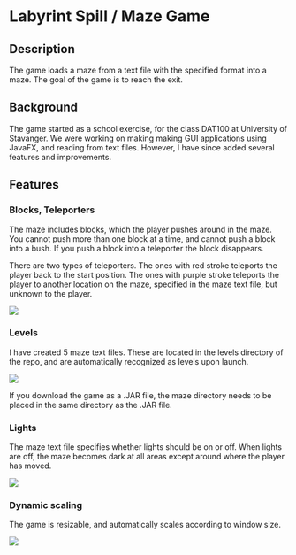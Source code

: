 # Labyrint Spill / Maze Game

## Description

The game loads a maze from a text file with the specified format into a maze.
The goal of the game is to reach the exit.

## Background

The game started as a school exercise, for the class DAT100 at University of Stavanger.
We were working on making making GUI applications using JavaFX, and
reading from text files. 
However, I have since added several features and improvements.

## Features

### Blocks, Teleporters

The maze includes blocks, which the player pushes around in the maze.
You cannot push more than one block at a time, and cannot push
a block into a bush. If you push a block into a teleporter the block
disappears.

There are two types of teleporters. The ones with red stroke teleports the player
back to the start position. The ones with purple stroke teleports the player to another
location on the maze, specified in the maze text file, but unknown to the player.

![](https://christianfosli.github.io/img/Labyrint_020.jpg)

### Levels

I have created 5 maze text files. These are located in the levels directory of the repo,
and are automatically recognized as levels upon launch.

![](https://christianfosli.github.io/img/Labyrint_020_levels.jpg)

If you download the game as a .JAR file, the maze directory needs to be placed in the 
same directory as the .JAR file.

### Lights

The maze text file specifies whether lights should be on or off.
When lights are off, the maze becomes dark at all areas except around where the player has moved.

![](https://christianfosli.github.io/img/Labyrint_020_lights.jpg)

### Dynamic scaling

The game is resizable, and automatically scales according to window size.

![](https://christianfosli.github.io/img/Labyrint_020_scaling.jpg)
